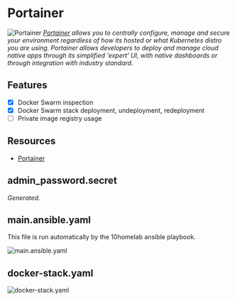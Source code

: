 # Portainer

![Portainer](https://www.portainer.io/hubfs/Brand%20Assets/Logos/Portainer%20Logo%20Solid%20All%20-%20Blue%20no%20padding.svg ':size=96px') *[Portainer] allows you to centrally configure, manage and secure your environment regardless of how its hosted or what Kubernetes distro you are using. Portainer allows developers to deploy and manage cloud native apps through its simplified 'expert' UI, with native dashboards or through integration with industry standard.*

## Features

- [X] Docker Swarm inspection
- [x] Docker Swarm stack deployment, undeployment, redeployment
- [ ] Private image registry usage

## Resources

- [Portainer]

[Portainer]: https://www.portainer.io/

## admin_password.secret

*Generated.*

## main.ansible.yaml

This file is run automatically by the 10homelab ansible playbook.

![main.ansible.yaml](./main.ansible.yaml ':include')

## docker-stack.yaml

![docker-stack.yaml](./docker-stack.yaml ':include')
